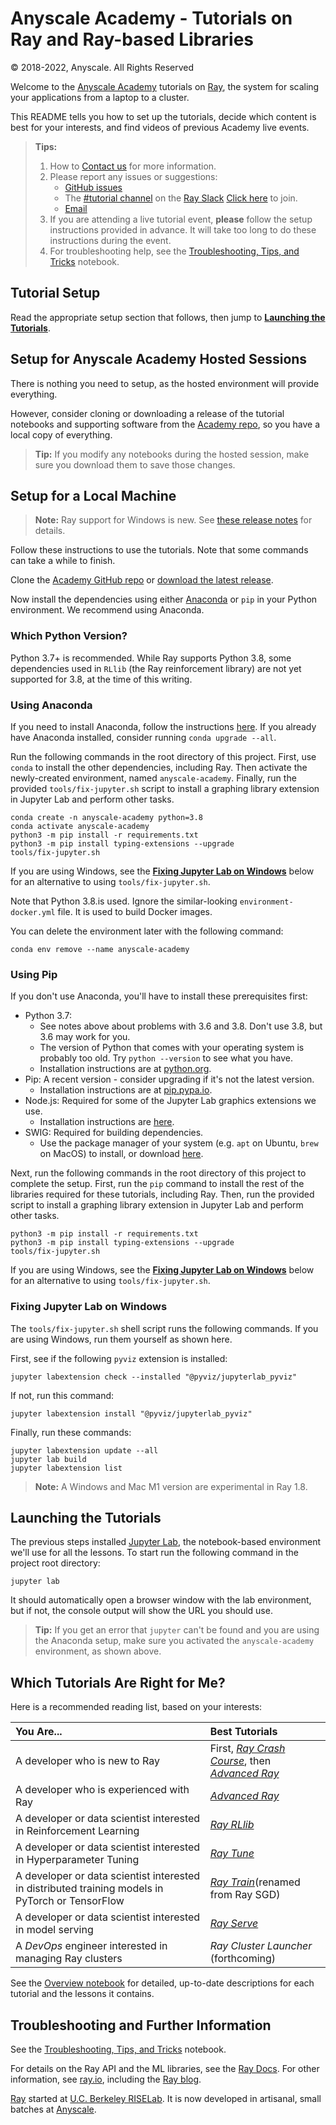 # Anyscale Academy - Tutorials on Ray and Ray-based Libraries

© 2018-2022, Anyscale. All Rights Reserved

Welcome to the [Anyscale Academy](https://anyscale.com/academy) tutorials on [Ray](https://ray.io), the system for scaling your applications from a laptop to a cluster.

This README tells you how to set up the tutorials, decide which content is best for your interests, and find videos of previous 
Academy live events.

> **Tips:**
>
> 1. How to [Contact us](mailto:academy@anyscale.com) for more information.
> 2. Please report any issues or suggestions:
>    * [GitHub issues](https://github.com/anyscale/academy/issues)
>    * The [#tutorial channel](https://ray-distributed.slack.com/archives/C011ML23W5B) on the [Ray Slack](https://ray-distributed.slack.com) [Click here](https://forms.gle/9TSdDYUgxYs8SA9e8) to join.
>    * [Email](mailto:academy@anyscale.com)
> 3. If you are attending a live tutorial event, **please** follow the setup instructions provided in advance. It will take too long to do these instructions during the event.
> 4. For troubleshooting help, see the [Troubleshooting, Tips, and Tricks](reference/Troubleshooting-Tips-Tricks.ipynb) notebook.

## Tutorial Setup

Read the appropriate setup section that follows, then jump to [**Launching the Tutorials**](#user-content-launching-the-tutorials).

## Setup for Anyscale Academy Hosted Sessions

There is nothing you need to setup, as the hosted environment will provide everything.

However, consider cloning or downloading a release of the tutorial notebooks and supporting software from 
the [Academy repo](https://github.com/anyscale/academy), so you have a local copy of everything.

> **Tip:** If you modify any notebooks during the hosted session, make sure you download them to save those changes.

## Setup for a Local Machine

> **Note:** Ray support for Windows is new. See [these release notes]() for details.

Follow these instructions to use the tutorials. Note that some commands can take a while to finish.

Clone the [Academy GitHub repo](https://github.com/anyscale/academy) or [download the latest release](https://github.com/anyscale/academy/releases).

Now install the dependencies using either [Anaconda](https://www.anaconda.com/) or `pip` in your Python environment. We recommend using Anaconda.

### Which Python Version?

Python 3.7+ is recommended. While Ray supports Python 3.8, some dependencies used in `RLlib` (the Ray reinforcement library) are not yet 
supported for 3.8, at the time of this writing.

### Using Anaconda

If you need to install Anaconda, follow the instructions [here](https://www.anaconda.com/distribution/). If you already have Anaconda installed, consider running `conda upgrade --all`.

Run the following commands in the root directory of this project. First, use `conda` to install the other dependencies, including Ray. Then activate the newly-created environment, named `anyscale-academy`. Finally, run the provided `tools/fix-jupyter.sh` script to install a graphing library extension in Jupyter Lab and perform other tasks.

```shell
conda create -n anyscale-academy python=3.8
conda activate anyscale-academy
python3 -m pip install -r requirements.txt
python3 -m pip install typing-extensions --upgrade
tools/fix-jupyter.sh
```

If you are using Windows, see the [**Fixing Jupyter Lab on Windows**](#user-content-fixing-jupyter-lab-on-windows) below for an alternative to using `tools/fix-jupyter.sh`.

Note that Python 3.8.is used. Ignore the similar-looking `environment-docker.yml` file. It is used to build Docker images.

You can delete the environment later with the following command:

```
conda env remove --name anyscale-academy
```

### Using Pip

If you don't use Anaconda, you'll have to install these prerequisites first:

* Python 3.7:
	* See notes above about problems with 3.6 and 3.8. Don't use 3.8, but 3.6 may work for you.
    * The version of Python that comes with your operating system is probably too old. Try `python --version` to see what you have.
    * Installation instructions are at [python.org](https://www.python.org/downloads/).
* Pip: A recent version - consider upgrading if it's not the latest version.
	* Installation instructions are at [pip.pypa.io](https://pip.pypa.io/en/stable/installing/).
* Node.js: Required for some of the Jupyter Lab graphics extensions we use.
	* Installation instructions are [here](https://nodejs.org/en/).
* SWIG: Required for building dependencies.
	* Use the package manager of  your system (e.g. `apt` on Ubuntu, `brew` on MacOS) to install, or download [here](http://www.swig.org/download.html).

Next, run the following commands in the root directory of this project to complete the setup. First, run the `pip` command to install the rest of the libraries required for these tutorials, including Ray. Then, run the provided script to install a graphing library extension in Jupyter Lab and perform other tasks.

```shell
python3 -m pip install -r requirements.txt
python3 -m pip install typing-extensions --upgrade
tools/fix-jupyter.sh
```

If you are using Windows, see the [**Fixing Jupyter Lab on Windows**](#user-content-fixing-jupyter-lab-on-windows) below for an alternative to using `tools/fix-jupyter.sh`.

### Fixing Jupyter Lab on Windows

The `tools/fix-jupyter.sh` shell script runs the following commands. If you are using Windows, run them yourself as shown here.

First, see if the following `pyviz` extension is installed:

```
jupyter labextension check --installed "@pyviz/jupyterlab_pyviz"
```

If not, run this command:

```
jupyter labextension install "@pyviz/jupyterlab_pyviz"
```

Finally, run these commands:

```
jupyter labextension update --all
jupyter lab build
jupyter labextension list
```

> **Note:** A Windows and Mac M1 version are experimental in Ray 1.8.

## Launching the Tutorials

The previous steps installed [Jupyter Lab](https://jupyterlab.readthedocs.io/en/stable/), the notebook-based environment we'll use for all the lessons. To start run the following command in the project root directory:

```shell
jupyter lab
```

It should automatically open a browser window with the lab environment, but if not, the console output will show the URL you should use.

> **Tip:** If you get an error that `jupyter` can't be found and you are using the Anaconda setup, make sure you activated the `anyscale-academy` 
> environment, as shown above.

## Which Tutorials Are Right for Me?

Here is a recommended reading list, based on your interests:

| You Are... | Best Tutorials |
| :--------- | :------------- |
| A developer who is new to Ray | First, [_Ray Crash Course_](ray-crash-course/00-Ray-Crash-Course-Overview.ipynb), then [_Advanced Ray_](advanced-ray/00-Advanced-Ray-Overview.ipynb) |
| A developer who is experienced with Ray | [_Advanced Ray_](advanced-ray/00-Advanced-Ray-Overview.ipynb) |
| A developer or data scientist interested in Reinforcement Learning | [_Ray RLlib_](ray-rllib/00-Ray-RLlib-Overview.ipynb) |
| A developer or data scientist interested in Hyperparameter Tuning  | [_Ray Tune_](ray-tune/00-Ray-Tune-Overview.ipynb) |
| A developer or data scientist interested in distributed training models in PyTorch or TensorFlow | [_Ray Train_](ray-tune/00-Ray-Train-Overview.ipynb)(renamed from Ray SGD)|
| A developer or data scientist interested in model serving | [_Ray Serve_](ray-serve/00-Ray-Serve-Overview.ipynb) |
| A _DevOps_ engineer interested in managing Ray clusters | _Ray Cluster Launcher_ (forthcoming) |

See the [Overview notebook](Overview.ipynb) for detailed, up-to-date descriptions for each tutorial and the lessons it contains.

## Troubleshooting and Further Information

See the [Troubleshooting, Tips, and Tricks](reference/Troubleshooting-Tips-Tricks.ipynb) notebook.

For details on the Ray API and the ML libraries, see the [Ray Docs](https://docs.ray.io/en/latest/). For other information, see [ray.io](https://ray.io), including the [Ray blog](https://medium.com/distributed-computing-with-ray).

[Ray](https://ray.io) started at [U.C. Berkeley RISELab](https://rise.cs.berkeley.edu/). It is now developed in artisanal, small batches at [Anyscale](https://anyscale.com).